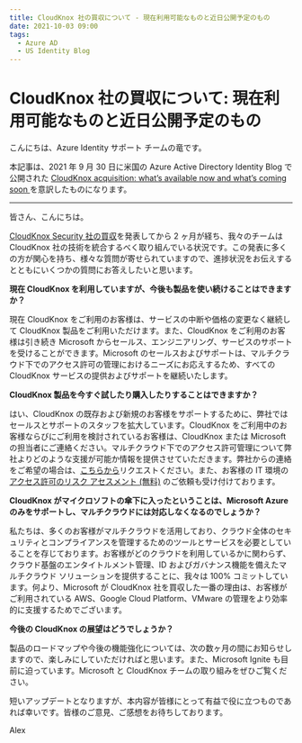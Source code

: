 ```yaml
---
title: CloudKnox 社の買収について - 現在利用可能なものと近日公開予定のもの
date: 2021-10-03 09:00
tags:
  - Azure AD
  - US Identity Blog
---
```


# CloudKnox 社の買収について: 現在利用可能なものと近日公開予定のもの

こんにちは、Azure Identity サポート チームの竜です。

本記事は、2021 年 9 月 30 日に米国の Azure Active Directory Identity Blog で公開された [CloudKnox acquisition: what’s available now and what’s coming soon
](https://techcommunity.microsoft.com/t5/azure-active-directory-identity/cloudknox-acquisition-what-s-available-now-and-what-s-coming/ba-p/2464367) を意訳したものになります。

----

皆さん、こんにちは。

[CloudKnox Security 社の買収](https://blogs.microsoft.com/blog/2021/07/21/microsoft-acquires-cloudknox-security-to-offer-unified-privileged-access-and-cloud-entitlement-management/)を発表してから 2 ヶ月が経ち、我々のチームは CloudKnox 社の技術を統合するべく取り組んでいる状況です。この発表に多くの方が関心を持ち、様々な質問が寄せられていますので、進捗状況をお伝えするとともにいくつかの質問にお答えしたいと思います。

**現在 CloudKnox を利用していますが、今後も製品を使い続けることはできますか？**

現在 CloudKnox をご利用のお客様は、サービスの中断や価格の変更なく継続して CloudKnox 製品をご利用いただけます。また、CloudKnox をご利用のお客様は引き続き Microsoft からセールス、エンジニアリング、サービスのサポートを受けることができます。Microsoft のセールスおよびサポートは、マルチクラウド下でのアクセス許可の管理におけるニーズにお応えするため、すべての CloudKnox サービスの提供およびサポートを継続いたします。

**CloudKnox 製品を今すぐ試したり購入したりすることはできますか？**

はい、CloudKnox の既存および新規のお客様をサポートするために、弊社ではセールスとサポートのスタッフを拡大しています。CloudKnox をご利用中のお客様ならびにご利用を検討されているお客様は、CloudKnox または Microsoft の担当者にご連絡ください。マルチクラウド下でのアクセス許可管理について弊社よりどのような支援が可能か情報を提供させていただきます。弊社からの連絡をご希望の場合は、[こちらから](https://cloudknox.io/contact/)リクエストください。また、お客様の IT 環境の [アクセス許可のリスク アセスメント (無料)](https://cloudknox.io/risk-assessment/#identity-risk) のご依頼も受け付けております。

**CloudKnox がマイクロソフトの傘下に入ったということは、Microsoft Azure のみをサポートし、マルチクラウドには対応しなくなるのでしょうか？**

私たちは、多くのお客様がマルチクラウドを活用しており、クラウド全体のセキュリティとコンプライアンスを管理するためのツールとサービスを必要としていることを存じております。お客様がどのクラウドを利用しているかに関わらず、クラウド基盤のエンタイトルメント管理、ID およびガバナンス機能を備えたマルチクラウド ソリューションを提供することに、我々は 100% コミットしています。何より、Microsoft が CloudKnox 社を買収した一番の理由は、お客様がご利用されている AWS、Google Cloud Platform、VMware の管理をより効率的に支援するためでございます。

**今後の CloudKnox の展望はどうでしょうか？**

製品のロードマップや今後の機能強化については、次の数ヶ月の間にお知らせしますので、楽しみにしていただければと思います。また、Microsoft Ignite も目前に迫っています。Microsoft と CloudKnox チームの取り組みをぜひご覧ください。

短いアップデートとなりますが、本内容が皆様にとって有益で役に立つものであれば幸いです。皆様のご意見、ご感想をお待ちしております。

Alex
